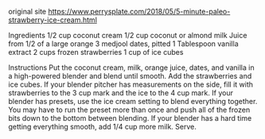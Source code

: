 original site
https://www.perrysplate.com/2018/05/5-minute-paleo-strawberry-ice-cream.html


Ingredients
1/2 cup coconut cream
1/2 cup coconut or almond milk
Juice from 1/2 of a large orange
3 medjool dates, pitted
1 Tablespoon vanilla extract
2 cups frozen strawberries
1 cup of ice cubes

Instructions
Put the coconut cream, milk, orange juice, dates, and vanilla in a high-powered blender and blend until smooth.
Add the strawberries and ice cubes. If your blender pitcher has measurements on the side, fill it with strawberries to the 3 cup mark and the ice to the 4 cup mark.
If your blender has presets, use the ice cream setting to blend everything together. You may have to run the preset more than once and push all of the frozen bits down to the bottom between blending. If your blender has a hard time getting everything smooth, add 1/4 cup more milk.
Serve.